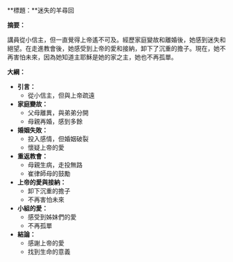 **標題：**迷失的羊尋回

**摘要：**

講員從小信主，但一直覺得上帝遙不可及。經歷家庭變故和離婚後，她感到迷失和絕望。在走進教會後，她感受到上帝的愛和接納，卸下了沉重的擔子。現在，她不再害怕未來，因為她知道主耶穌是她的家之主，她也不再孤單。

**大綱：**

* **引言：**
    * 從小信主，但與上帝疏遠
* **家庭變故：**
    * 父母離異，與弟弟分開
    * 母親再婚，感到多餘
* **婚姻失敗：**
    * 投入感情，但婚姻破裂
    * 懷疑上帝的愛
* **重返教會：**
    * 母親生病，走投無路
    * 崔律師母的鼓勵
* **上帝的愛與接納：**
    * 卸下沉重的擔子
    * 不再害怕未來
* **小組的愛：**
    * 感受到姊妹們的愛
    * 不再孤單
* **結論：**
    * 感謝上帝的愛
    * 找到生命的意義
